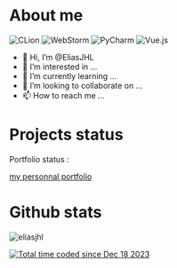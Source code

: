 # About me
![CLion](https://img.shields.io/badge/CLion-black?style=for-the-badge&logo=clion&logoColor=white)
![WebStorm](https://img.shields.io/badge/webstorm-143?style=for-the-badge&logo=webstorm&logoColor=white&color=black)
![PyCharm](https://img.shields.io/badge/pycharm-143?style=for-the-badge&logo=pycharm&logoColor=black&color=black&labelColor=green)
![Vue.js](https://img.shields.io/badge/vuejs-%2335495e.svg?style=for-the-badge&logo=vuedotjs&logoColor=%234FC08D)
- 👋 Hi, I’m @EliasJHL
- 👀 I’m interested in ...
- 🌱 I’m currently learning ...
- 💞️ I’m looking to collaborate on ...
- 📫 How to reach me ...

# Projects status
<p>Portfolio status :</p>
<a href="eliashajjar.fr">my personnal portfolio</a>
  
# Github stats
<p><img align="center" src="https://github-readme-streak-stats.herokuapp.com/?user=eliasjhl&" alt="eliasjhl" /></p>
<a href="https://wakatime.com/@018c7ebf-3e46-4d42-bf5c-17c505079e48"><img src="https://wakatime.com/badge/user/018c7ebf-3e46-4d42-bf5c-17c505079e48.svg" alt="Total time coded since Dec 18 2023" /></a>
<!---
EliasJHL/EliasJHL is a ✨ special ✨ repository because its `README.md` (this file) appears on your GitHub profile.
You can click the Preview link to take a look at your changes.
--->
